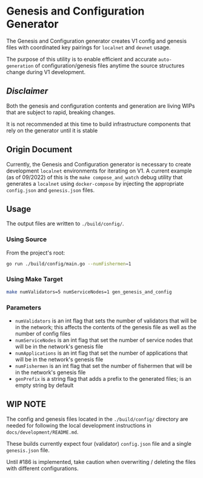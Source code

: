 # Genesis and Configuration Generator

The Genesis and Configuration generator creates V1 config and genesis files with coordinated key pairings for `localnet` and `devnet` usage.

The purpose of this utility is to enable efficient and accurate `auto-generation` of configuration/genesis files anytime the source structures change during V1 development.

## _Disclaimer_

Both the genesis and configuration contents and generation are living WIPs that are subject to rapid, breaking changes.

It is not recommended at this time to build infrastructure components that rely on the generator until it is stable

## Origin Document

Currently, the Genesis and Configuration generator is necessary to create development `localnet` environments for iterating on V1. A current example (as of 09/2022) of this is the `make compose_and_watch` debug utility that generates a `localnet` using `docker-compose` by injecting the appropriate `config.json` and `genesis.json` files.

## Usage

The output files are written to `./build/config/`.

### Using Source

From the project's root:

```bash
go run ./build/config/main.go --numFishermen=1
```

### Using Make Target

```bash
make numValidators=5 numServiceNodes=1 gen_genesis_and_config
```

### Parameters

- `numValidators` is an int flag that sets the number of validators that will be in the network; this affects the contents of the genesis file as well as the number of config files
- `numServiceNodes` is an int flag that set the number of service nodes that will be in the network's genesis file
- `numApplications` is an int flag that set the number of applications that will be in the network's genesis file
- `numFishermen` is an int flag that set the number of fishermen that will be in the network's genesis file
- `genPrefix` is a string flag that adds a prefix to the generated files; is an empty string by default

## **WIP NOTE**

The config and genesis files located in the `./build/config/` directory are needed for following the local development instructions in `docs/development/README.md`.

These builds currently expect four (validator) `config.json` file and a single `genesis.json` file.

Until #186 is implemented, take caution when overwriting / deleting the files with different configurations.
